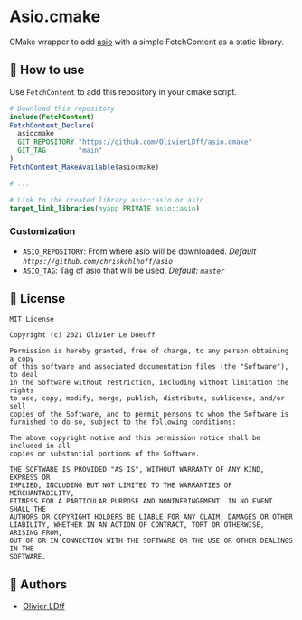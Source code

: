 # Asio.cmake

CMake wrapper to add [asio](https://github.com/chriskohlhoff/asio) with a simple FetchContent as a static library.

## 🚀 How to use

Use `FetchContent` to add this repository in your cmake script.

```cmake
# Download this repository
include(FetchContent)
FetchContent_Declare(
  asiocmake
  GIT_REPOSITORY "https://github.com/OlivierLDff/asio.cmake"
  GIT_TAG        "main"
)
FetchContent_MakeAvailable(asiocmake)

# ...

# Link to the created library asio::asio or asio
target_link_libraries(myapp PRIVATE asio::asio)
```

### Customization

* `ASIO_REPOSITORY`: From where asio will be downloaded. *Default `https://github.com/chriskohlhoff/asio`*
* `ASIO_TAG`: Tag of asio that will be used. *Default: `master`*

## 📄 License

```
MIT License

Copyright (c) 2021 Olivier Le Doeuff

Permission is hereby granted, free of charge, to any person obtaining a copy
of this software and associated documentation files (the "Software"), to deal
in the Software without restriction, including without limitation the rights
to use, copy, modify, merge, publish, distribute, sublicense, and/or sell
copies of the Software, and to permit persons to whom the Software is
furnished to do so, subject to the following conditions:

The above copyright notice and this permission notice shall be included in all
copies or substantial portions of the Software.

THE SOFTWARE IS PROVIDED "AS IS", WITHOUT WARRANTY OF ANY KIND, EXPRESS OR
IMPLIED, INCLUDING BUT NOT LIMITED TO THE WARRANTIES OF MERCHANTABILITY,
FITNESS FOR A PARTICULAR PURPOSE AND NONINFRINGEMENT. IN NO EVENT SHALL THE
AUTHORS OR COPYRIGHT HOLDERS BE LIABLE FOR ANY CLAIM, DAMAGES OR OTHER
LIABILITY, WHETHER IN AN ACTION OF CONTRACT, TORT OR OTHERWISE, ARISING FROM,
OUT OF OR IN CONNECTION WITH THE SOFTWARE OR THE USE OR OTHER DEALINGS IN THE
SOFTWARE.
```

## 👥 Authors

- [Olivier LDff](https://github.com/OlivierLDff/NetTcpJson/blob/main/olivier.ldff@gmail.com)
